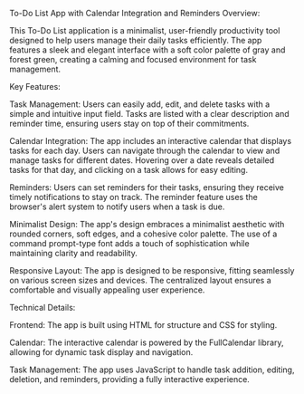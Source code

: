 To-Do List App with Calendar Integration and Reminders
Overview:

This To-Do List application is a minimalist, user-friendly productivity tool designed to help users manage their daily tasks efficiently. The app features a sleek and elegant interface with a soft color palette of gray and forest green, creating a calming and focused environment for task management.

Key Features:

Task Management: Users can easily add, edit, and delete tasks with a simple and intuitive input field. Tasks are listed with a clear description and reminder time, ensuring users stay on top of their commitments.

Calendar Integration: The app includes an interactive calendar that displays tasks for each day. Users can navigate through the calendar to view and manage tasks for different dates. Hovering over a date reveals detailed tasks for that day, and clicking on a task allows for easy editing.

Reminders: Users can set reminders for their tasks, ensuring they receive timely notifications to stay on track. The reminder feature uses the browser's alert system to notify users when a task is due.

Minimalist Design: The app's design embraces a minimalist aesthetic with rounded corners, soft edges, and a cohesive color palette. The use of a command prompt-type font adds a touch of sophistication while maintaining clarity and readability.

Responsive Layout: The app is designed to be responsive, fitting seamlessly on various screen sizes and devices. The centralized layout ensures a comfortable and visually appealing user experience.

Technical Details:

Frontend: The app is built using HTML for structure and CSS for styling. 

Calendar: The interactive calendar is powered by the FullCalendar library, allowing for dynamic task display and navigation.

Task Management: The app uses JavaScript to handle task addition, editing, deletion, and reminders, providing a fully interactive experience.
